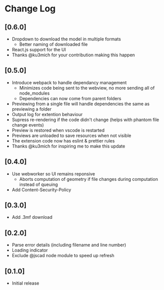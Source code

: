 # Change Log

## [0.6.0]

- Dropdown to download the model in multiple formats
  - Better naming of downloaded file
- React.js support for the UI
- Thanks @ku3mich for your contribution making this happen

## [0.5.0]

- Introduce webpack to handle dependancy management
  - Minimizes code being sent to the webview, no more sending all of node_modules
  - Dependencies can now come from parent folders
- Previewing from a single file will handle dependencies the same as previewing a folder
- Output log for extention behaviour
- Supress re-rendering if the code didn't change (helps with phantom file change events)
- Preview is restored when vscode is restarted
- Previews are unloaded to save resources when not visible
- The extension code now has eslint & prettier rules
- Thanks @ku3mich for inspiring me to make this update

## [0.4.0]

- Use webworker so UI remains reponsive
  - Aborts computation of geometry if file changes during computation instead of queuing
- Add Content-Security-Policy

## [0.3.0]

- Add .3mf download

## [0.2.0]

- Parse error details (including filename and line number)
- Loading indicator
- Exclude @jscad node module to speed up refresh

## [0.1.0]

- Initial release
